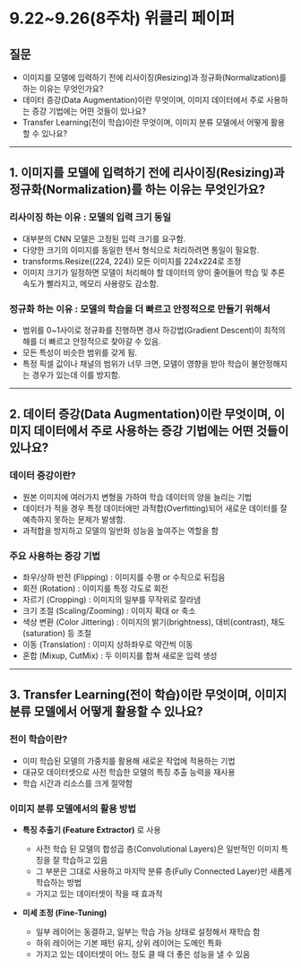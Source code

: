 # **9.22~9.26(8주차) 위클리 페이퍼** 
## 질문
- 이미지를 모델에 입력하기 전에 리사이징(Resizing)과 정규화(Normalization)를 하는 이유는 무엇인가요?
- 데이터 증강(Data Augmentation)이란 무엇이며, 이미지 데이터에서 주로 사용하는 증강 기법에는 어떤 것들이 있나요?
- Transfer Learning(전이 학습)이란 무엇이며, 이미지 분류 모델에서 어떻게 활용할 수 있나요?
---
## 1. 이미지를 모델에 입력하기 전에 리사이징(Resizing)과 정규화(Normalization)를 하는 이유는 무엇인가요?

### 리사이징 하는 이유 : 모델의 입력 크기 동일
  - 대부분의 CNN 모델은 고정된 입력 크기를 요구함.
  - 다양한 크기의 이미지를 동일한 텐서 형식으로 처리하려면 통일이 필요함.
  - transforms.Resize((224, 224)) 모든 이미지를 224x224로 조정
  - 이미지 크기가 일정하면 모델이 처리해야 할 데이터의 양이 줄어들어 학습 및 추론 속도가 빨라지고, 메모리 사용량도 감소함.
    
### 정규화 하는 이유 : 모델의 학습을 더 빠르고 안정적으로 만들기 위해서
  - 범위를 0~1사이로 정규화를 진행하면 경사 하강법(Gradient Descent)이 최적의 해를 더 빠르고 안정적으로 찾아갈 수 있음.
  - 모든 특성이 비슷한 범위를 갖게 됨.
  - 특정 픽셀 값이나 채널의 범위가 너무 크면, 모델이 영향을 받아 학습이 불안정해지는 경우가 있는데 이를 방지함.
---

## 2. 데이터 증강(Data Augmentation)이란 무엇이며, 이미지 데이터에서 주로 사용하는 증강 기법에는 어떤 것들이 있나요?

### 데이터 증강이란?
- 원본 이미지에 여러가지 변형을 가하여 학습 데이터의 양을 늘리는 기법
- 데이터가 적을 경우 특정 데이터에만 과적합(Overfitting)되어 새로운 데이터를 잘 예측하지 못하는 문제가 발생함.
- 과적합을 방지하고 모델의 일반화 성능을 높여주는 역할을 함

### 주요 사용하는 증강 기법
- 좌우/상하 반전 (Flipping) : 이미지를 수평 or 수직으로 뒤집음
- 회전 (Rotation) : 이미지를 특정 각도로 회전
- 자르기 (Cropping) : 이미지의 일부를 무작위로 잘라냄
- 크기 조절 (Scaling/Zooming) : 이미지 확대 or 축소
- 색상 변환 (Color Jittering) : 이미지의 밝기(brightness), 대비(contrast), 채도(saturation) 등 조절
- 이동 (Translation)  : 이미지 상하좌우로 약간씩 이동
- 혼합 (Mixup, CutMix) : 두 이미지를 합쳐 새로운 입력 생성
---

## 3. Transfer Learning(전이 학습)이란 무엇이며, 이미지 분류 모델에서 어떻게 활용할 수 있나요?
### 전이 학습이란? 
- 이미 학습된 모델의 가중치를 활용해 새로운 작업에 적용하는 기법
- 대규모 데이터셋으로 사전 학습한 모델의 특징 추출 능력을 재사용
- 학습 시간과 리소스를 크게 절약함

### 이미지 분류 모델에서의 활용 방법
- **특징 추출기 (Feature Extractor)** 로 사용
  - 사전 학습 된 모델의 합성곱 층(Convolutional Layers)은 일반적인 이미지 특징을 잘 학습하고 있음
  - 그 부분은 그대로 사용하고 마지막 분류 층(Fully Connected Layer)만 새롭게 학습하는 방법
  - 가지고 있는 데이터셋이 작을 때 효과적
   
- **미세 조정 (Fine-Tuning)**
  - 일부 레이어는 동결하고, 일부는 학습 가능 상태로 설정해서 재학습 함
  - 하위 레이어는 기본 패턴 유지, 상위 레이어는 도메인 특화 
  - 가지고 있는 데이터셋이 어느 정도 클 때 더 좋은 성능을 낼 수 있음
